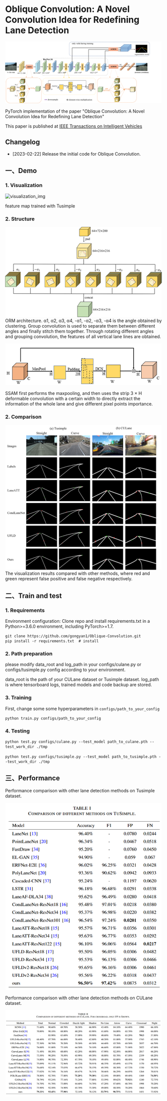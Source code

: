 
# **Oblique Convolution: A Novel Convolution Idea for Redefining Lane Detection**



![](network0607.png)

PyTorch implementation of the paper "Oblique Convolution: A Novel Convolution Idea for Redefining Lane Detection"

This paper is published at [IEEE Transactions on Intelligent Vehicles]([https://www.runoob.com](https://ieeexplore.ieee.org/document/10264148))

## **Changelog**


- [2023-02-22] Release the initial code for Oblique Convolution.




## 一、Demo
### 1. Visualization
![visualization_img](feature.png)

feature map trained with Tusimple


### 2. Structure

![](ORM.PNG)
ORM architecture. α1, α2, α3, α4, -α1, -α2, -α3, -α4 is the angle obtained by clustering. Group convolution is used to separate them between different angles and finally stitch them together. Through rotating different angles and grouping convolution, the features of all vertical lane lines are obtained.



![](SSAM.PNG)

SSAM first performs the maxpooling, and then uses the strip 3 × H deformable convolution with a certain width to directly extract the information of the whole lane and give different pixel points importance.

### 2. Comparison
![comparison_img](xiaoguo.png)
The visualization results compared with other methods, where red and green represent false positive and false negative respectively.



## 二、Train and test
### 1. Requirements

Environment configuration: Clone repo and install requirements.txt in a Python>=3.6.0 environment, including PyTorch>=1.7.

```
git clone https://github.com/gongyan1/Oblique-Convolution.git
pip install -r requirements.txt  # install
```


### 2. Path preparation

please modify data_root and log_path in your configs/culane.py or configs/tusimple.py config according to your environment.

data_root is the path of your CULane dataset or Tusimple dataset.
log_path is where tensorboard logs, trained models and code backup are stored. 


### 3. Training

First, change some some hyperparameters in `configs/path_to_your_config`

```
python train.py configs/path_to_your_config
```

### 4. Testing

```
python test.py configs/culane.py --test_model path_to_culane.pth --test_work_dir ./tmp

python test.py configs/tusimple.py --test_model path_to_tusimple.pth --test_work_dir ./tmp
```

## 三、Performance

Performance comparison with other lane detection methods on Tusimple dataset.

![](resulttusimple.png)



Performance comparison with other lane detection methods on CULane dataset.

![](resultculane.png)







